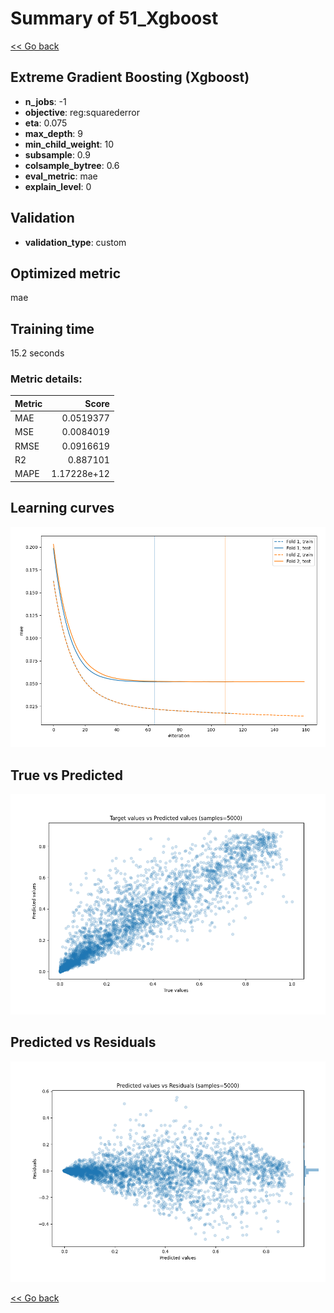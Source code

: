 # Summary of 51_Xgboost

[<< Go back](../README.md)


## Extreme Gradient Boosting (Xgboost)
- **n_jobs**: -1
- **objective**: reg:squarederror
- **eta**: 0.075
- **max_depth**: 9
- **min_child_weight**: 10
- **subsample**: 0.9
- **colsample_bytree**: 0.6
- **eval_metric**: mae
- **explain_level**: 0

## Validation
 - **validation_type**: custom

## Optimized metric
mae

## Training time

15.2 seconds

### Metric details:
| Metric   |       Score |
|:---------|------------:|
| MAE      | 0.0519377   |
| MSE      | 0.0084019   |
| RMSE     | 0.0916619   |
| R2       | 0.887101    |
| MAPE     | 1.17228e+12 |



## Learning curves
![Learning curves](learning_curves.png)
## True vs Predicted

![True vs Predicted](true_vs_predicted.png)


## Predicted vs Residuals

![Predicted vs Residuals](predicted_vs_residuals.png)



[<< Go back](../README.md)
